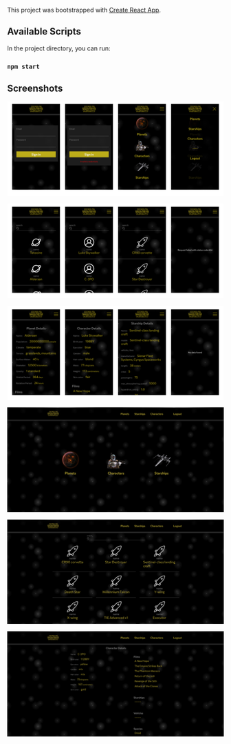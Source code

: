 This project was bootstrapped with [Create React App](https://github.com/facebook/create-react-app).

## Available Scripts

In the project directory, you can run:

### `npm start`

## Screenshots

![Screenshot](readmeassets/mobile1.png)

![Screenshot](readmeassets/mobile2.png)

![Screenshot](readmeassets/mobile3.png)

![Screenshot](readmeassets/desktop1.png)

![Screenshot](readmeassets/desktop2.png)

![Screenshot](readmeassets/desktop3.png)
